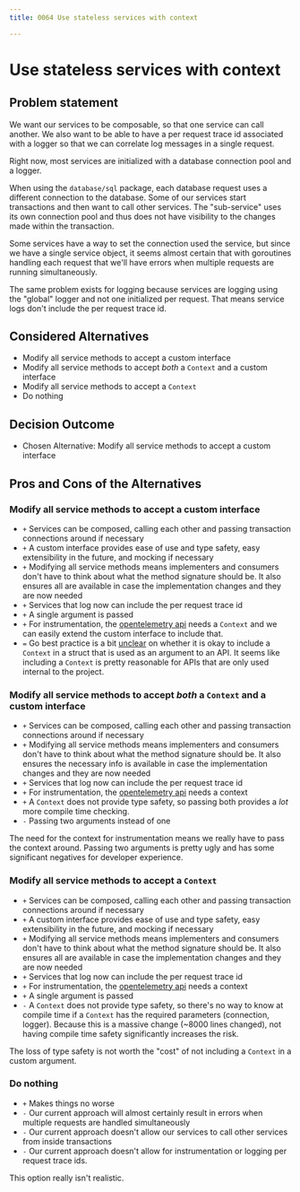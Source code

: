 ```yaml
---
title: 0064 Use stateless services with context

---
```

# Use stateless services with context

## Problem statement

We want our services to be composable, so that one service can call
another. We also want to be able to have a per request trace id
associated with a logger so that we can correlate log messages in a
single request.

Right now, most services are initialized with a database connection pool
and a logger.

When using the `database/sql` package, each database
request uses a different connection to the database. Some of our
services start transactions and then want to call other services. The
"sub-service" uses its own connection pool and thus does not have
visibility to the changes made within the transaction.

Some services have a way to set the connection used the service, but
since we have a single service object, it seems almost certain that
with goroutines handling each request that we'll have errors
when multiple requests are running simultaneously.

The same problem exists for logging because services are logging using
the "global" logger and not one initialized per request. That means
service logs don't include the per request trace id.

## Considered Alternatives

- Modify all service methods to accept a custom interface
- Modify all service methods to accept *both* a `Context` and a custom interface
- Modify all service methods to accept a `Context`
- Do nothing

## Decision Outcome

- Chosen Alternative: Modify all service methods to accept a custom interface

## Pros and Cons of the Alternatives

### Modify all service methods to accept a custom interface

- `+` Services can be composed, calling each other and passing
  transaction connections around if necessary
- `+` A custom interface provides ease of use and type safety, easy
  extensibility in the future, and mocking if necessary
- `+` Modifying all service methods means implementers and consumers
  don't have to think about what the method signature should be. It
  also ensures all are available in case the implementation changes
  and they are now needed
- `+` Services that log now can include the per request trace id
- `+` A single argument is passed
- `+` For instrumentation, the [opentelemetry
  api](https://opentelemetry.io/docs/go/getting-started/) needs a
  `Context` and we can easily extend the custom interface to include
  that.
- `=` Go best practice is a bit
  [unclear](https://github.com/golang/go/issues/22602) on whether it
  is okay to include a `Context` in a struct that is used as an argument
  to an API. It seems like including a `Context` is pretty reasonable
  for APIs that are only used internal to the project.

### Modify all service methods to accept *both* a `Context` and a custom interface

- `+` Services can be composed, calling each other and passing
  transaction connections around if necessary
- `+` Modifying all service methods means implementers and consumers
  don't have to think about what the method signature should be. It
  also ensures the necessary info is available in case the
  implementation changes and they are now needed
- `+` Services that log now can include the per request trace id
- `+` For instrumentation, the [opentelemetry
  api](https://opentelemetry.io/docs/go/getting-started/) needs a
  context
- `+` A `Context` does not provide type safety, so passing both
  provides a *lot* more compile time checking.
- `-` Passing two arguments instead of one

The need for the context for instrumentation means we really have to
pass the context around. Passing two arguments is pretty ugly and has
some significant negatives for developer experience.

### Modify all service methods to accept a `Context`

- `+` Services can be composed, calling each other and passing
  transaction connections around if necessary
- `+` A custom interface provides ease of use and type safety, easy
  extensibility in the future, and mocking if necessary
- `+` Modifying all service methods means implementers and consumers don't have to
  think about what the method signature should be. It also ensures all are available in case the implementation changes and
  they are now needed
- `+` Services that log now can include the per request trace id
- `+` For instrumentation, the [opentelemetry
  api](https://opentelemetry.io/docs/go/getting-started/) needs a
  context
- `+` A single argument is passed
- `-` A `Context` does not provide type safety, so there's no way to
  know at compile time if a `Context` has the required parameters
  (connection, logger). Because this is a massive change (~8000 lines
  changed), not having compile time safety significantly increases the
  risk.

The loss of type safety is not worth the "cost" of not including a
`Context` in a custom argument.

### Do nothing

- `+` Makes things no worse
- `-` Our current approach will almost certainly result in errors when
  multiple requests are handled simultaneously
- `-` Our current approach doesn't allow our services to call other
  services from inside transactions
- `-` Our current approach doesn't allow for instrumentation or
  logging per request trace ids.

This option really isn't realistic.
